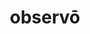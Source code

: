 ---
title: observō
nmtitle: observo
meaning: to watch
ch: 6
pos: verb
secondppstem: observ
infend: āre
infhyph: -āre
nminfend: are
nminfhyph: -are
conjugation: first
---